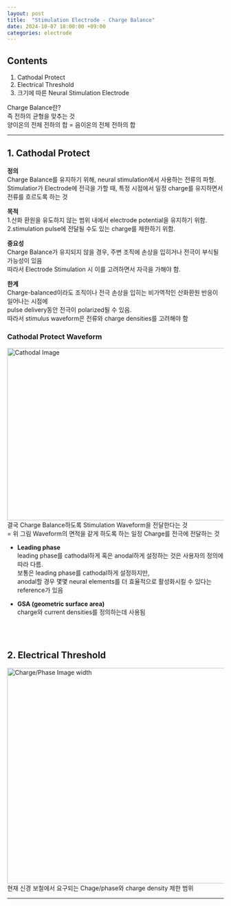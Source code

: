 ```yaml
---
layout: post
title:  "Stimulation Electrode - Charge Balance"
date: 2024-10-07 18:00:00 +09:00
categories: electrode
---
```


## Contents 
   1. Cathodal Protect
   2. Electrical Threshold
   3. 크기에 따른 Neural Stimulation Electrode


<p class="message">
Charge Balance란? <br>
즉 전하의 균형을 맞추는 것 <br>
양이온의 전체 전하의 합 = 음이온의 전체 전하의 합 <br>
</p>

* * *

## 1. Cathodal Protect
  
   **정의**<br>
   Charge Balance를 유지하기 위해, neural stimulation에서 사용하는 전류의 파형. <br>
   Stimulatior가 Electrode에 전극을 가할 때, 특정 시점에서 일정 charge를 유지하면서 전류를 흐르도록 하는 것 <br>

   **목적**<br>
   1.산화 환원을 유도하지 않는 범위 내에서 electrode potential을 유지하기 위함. <br>
   2.stimulation pulse에 전달될 수도 있는 charge를 제한하기 위함. <br>
 
   **중요성**<br>
   Charge Balance가 유지되지 않을 경우, 주변 조직에 손상을 입히거나 전극이 부식될 가능성이 있음 <br>
   따라서 Electrode Stimulation 시 이를 고려하면서 자극을 가해야 함.

   **한계**<br>
   Charge-balanced이라도 조직이나 전극 손상을 입히는 비가역적인 산화환원 반응이 일어나는 시점에 <br>
   pulse delivery동안 전극이 polarized될 수 있음. <br>
   따라서 stimulus waveform은 전류와 charge densities를 고려해야 함 <br>


### Cathodal Protect Waveform

   <img src="{{ site.baseurl }}/images/image.png" alt="Cathodal Image" width="800" height="400">
   결국 Charge Balance하도록 Stimulation Waveform을 전달한다는 것 <br>
   = 위 그림 Waveform의 면적을 같게 하도록 하는 일정 Charge를 전극에 전달하는 것

   * **Leading phase** <br>
      leading phase를 cathodal하게 혹은 anodal하게 설정하는 것은 사용자의 정의에 따라 다름. <br>
      보통은 leading phase를 cathodal하게 설정하지만,<br>
      anodal할 경우 몇몇 neural elements를 더 효율적으로 활성화시킬 수 있다는 reference가 있음 <br>

   * **GSA (geometric surface area)** <br>
      charge와 current densities를 정의하는데 사용됨<br>

<br>
<br>

## 2. Electrical Threshold

   <img src="{{ site.baseurl }}/images/image_2.jpeg" alt="Charge/Phase Image width" width="1000" height="500">
   현재 신경 보철에서 요구되는 Chage/phase와 charge density 제한 범위


* * *
